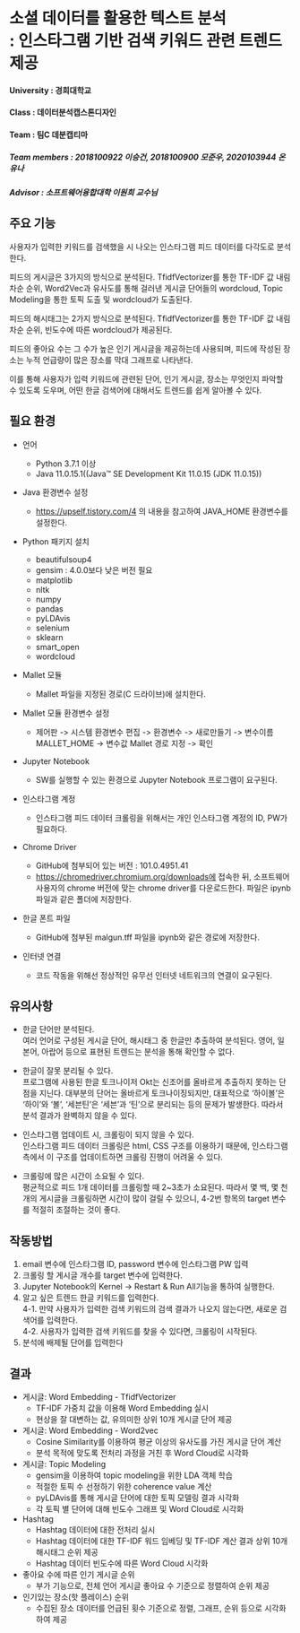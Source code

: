 # 소셜 데이터를 활용한 텍스트 분석 <br> : 인스타그램 기반 검색 키워드 관련 트렌드 제공
#### University : 경희대학교
#### Class : 데이터분석캡스톤디자인
#### Team : 팀C 데분캡티마
##### Team members : 2018100922 이승건, 2018100900 모준우, 2020103944 온유나
##### Advisor : 소프트웨어융합대학 이원희 교수님

## 주요 기능
사용자가 입력한 키워드를 검색했을 시 나오는 인스타그램 피드 데이터를 다각도로 분석한다.

피드의 게시글은 3가지의 방식으로 분석된다. TfidfVectorizer를 통한 TF-IDF 값 내림차순 순위, Word2Vec과 유사도를 통해 걸러낸 게시글 단어들의 wordcloud, Topic Modeling을 통한 토픽 도출 및 wordcloud가 도출된다.

피드의 해시태그는 2가지 방식으로 분석된다. TfidfVectorizer를 통한 TF-IDF 값 내림차순 순위, 빈도수에 따른 wordcloud가 제공된다. 

피드의 좋아요 수는 그 수가 높은 인기 게시글을 제공하는데 사용되며, 피드에 작성된 장소는 누적 언급량이 많은 장소를 막대 그래프로 나타낸다. 

이를 통해 사용자가 입력 키워드에 관련된 단어, 인기 게시글, 장소는 무엇인지 파악할 수 있도록 도우며, 어떤 한글 검색어에 대해서도 트렌드를 쉽게 알아볼 수 있다.

## 필요 환경
+ 언어
  + Python 3.7.1 이상
  + Java 11.0.15.1((Java™ SE Development Kit 11.0.15 (JDK 11.0.15))
+ Java 환경변수 설정
  + https://upself.tistory.com/4 의 내용을 참고하여 JAVA_HOME 환경변수를 설정한다.
+ Python 패키지 설치
  + beautifulsoup4
  + gensim : 4.0.0보다 낮은 버전 필요
  + matplotlib
  + nltk
  + numpy
  + pandas
  + pyLDAvis
  + selenium
  + sklearn
  + smart_open
  + wordcloud
+ Mallet 모듈
  + Mallet 파일을 지정된 경로(C 드라이브)에 설치한다.
+ Mallet 모듈 환경변수 설정
  + 제어판 -> 시스템 환경변수 편집 -> 환경변수 -> 새로만들기 -> 변수이름 MALLET_HOME -> 변수값 Mallet 경로 지정 -> 확인

+ Jupyter Notebook
  + SW를 실행할 수 있는 환경으로 Jupyter Notebook 프로그램이 요구된다.
+ 인스타그램 계정
  + 인스타그램 피드 데이터 크롤링을 위해서는 개인 인스타그램 계정의 ID, PW가 필요하다.
+ Chrome Driver 
  + GitHub에 첨부되어 있는 버전 : 101.0.4951.41
  + https://chromedriver.chromium.org/downloads에 접속한 뒤, 소프트웨어 사용자의 chrome 버전에 맞는 chrome driver를 다운로드한다. 파일은 ipynb 파일과 같은 폴더에 저장한다.
+ 한글 폰트 파일
  + GitHub에 첨부된 malgun.tff 파일을 ipynb와 같은 경로에 저장한다.
+ 인터넷 연결
  + 코드 작동을 위해선 정상적인 유무선 인터넷 네트워크의 연결이 요구된다.
 
## 유의사항
+ 한글 단어만 분석된다.<br>
여러 언어로 구성된 게시글 단어, 해시태그 중 한글만 추출하여 분석된다. 영어, 일본어, 아랍어 등으로 표현된 트렌드는 분석을 통해 확인할 수 없다.

+ 한글이 잘못 분리될 수 있다.<br>
프로그램에 사용된 한글 토크나이저 Okt는 신조어를 올바르게 추출하지 못하는 단점을 지닌다. 대부분의 단어는 올바르게 토크나이징되지만, 대표적으로 ‘하이볼’은 ‘하이’와 ‘볼’, ‘세븐틴’은 ‘세븐’과 ‘틴’으로 분리되는 등의 문제가 발생한다. 따라서 분석 결과가 완벽하지 않을 수 있다.

+ 인스타그램 업데이트 시, 크롤링이 되지 않을 수 있다.<br>
인스타그램 피드 데이터 크롤링은 html, CSS 구조를 이용하기 때문에, 인스타그램 측에서 이 구조를 업데이트하면 크롤링 진행이 어려울 수 있다.

+ 크롤링에 많은 시간이 소요될 수 있다.<br>
	평균적으로 피드 1개 데이터를 크롤링할 때 2~3초가 소요된다. 따라서 몇 백, 몇 천개의 게시글을 크롤링하면 시간이 많이 걸릴 수 있으니, 4-2번 항목의 target 변수를 적절히 조절하는 것이 좋다.

## 작동방법
1. email 변수에 인스타그램 ID, password 변수에 인스타그램 PW 입력
2. 크롤링 할 게시글 개수를 target 변수에 입력한다.
3. Jupyter Notebook의 Kernel → Restart & Run All기능을 통하여 실행한다.
4. 알고 싶은 트렌드 한글 키워드를 입력한다.<br>
4-1. 만약 사용자가 입력한 검색 키워드의 검색 결과가 나오지 않는다면, 새로운 검색어를 입력한다.<br>
4-2. 사용자가 입력한 검색 키워드를 찾을 수 있다면, 크롤링이 시작된다.<br>
5. 분석에 배제될 단어를 입력한다

## 결과
+ 게시글: Word Embedding - TfidfVectorizer
  + TF-IDF 가중치 값을 이용해 Word Embedding 실시
  + 현상을 잘 대변하는 값, 유의미한 상위 10개 게시글 단어 제공
+ 게시글: Word Embedding - Word2vec
  + Cosine Similarity를 이용하여 평균 이상의 유사도를 가진 게시글 단어 계산
  + 분석 목적에 맞도록 전처리 과정을 거친 후 Word Cloud로 시각화
+ 게시글: Topic Modeling
  + gensim을 이용하여 topic modeling을 위한 LDA 객체 학습
  + 적절한 토픽 수 선정하기 위한 coherence value 계산
  + pyLDAvis를 통해 게시글 단어에 대한 토픽 모델링 결과 시각화
  + 각 토픽 별 단어에 대해 빈도수 그래프 및 Word Cloud로 시각화
+ Hashtag
  + Hashtag 데이터에 대한 전처리 실시
  + Hashtag 데이터에 대한 TF-IDF 워드 임베딩 및 TF-IDF 계산 결과 상위 10개 해시태그 순위
제공
  + Hashtag 데이터 빈도수에 따른 Word Cloud 시각화
+ 좋아요 수에 따른 인기 게시글 순위
  + 부가 기능으로, 전체 언어 게시글 좋아요 수 기준으로 정렬하여 순위 제공
+ 인기있는 장소(핫 플레이스) 순위
  + 수집된 장소 데이터를 언급된 횟수 기준으로 정렬, 그래프, 순위 등으로 시각화하여 제공




